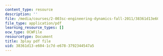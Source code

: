 ```yaml
---
content_type: resource
description: ''
file: /media/courses/2-003sc-engineering-dynamics-fall-2011/38361d13e6041c7de6783792344547a5_NHedXxUO-Bg.pdf
file_type: application/pdf
learning_resource_types: []
ocw_type: OCWFile
resourcetype: Document
title: 3play pdf file
uid: 38361d13-e604-1c7d-e678-3792344547a5
---
```


